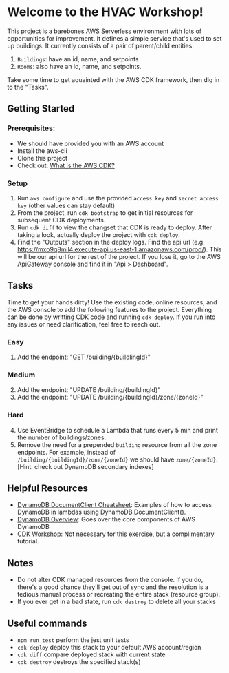 # Welcome to the HVAC Workshop!
This project is a barebones AWS Serverless environment with lots of opportunities for improvement. It defines a simple service that's used to set up buildings. It currently consists of a pair of parent/child entities:
1. `Buildings`:  have an id, name, and setpoints
2. `Rooms`: also have an id, name, and setpoints.

Take some time to get aquainted with the AWS CDK framework, then dig in to the "Tasks".

## Getting Started
### Prerequisites:
* We should have provided you with an AWS account
* Install the aws-cli
* Clone this project
* Check out: [What is the AWS CDK?](https://docs.aws.amazon.com/cdk/v2/guide/home.html)

### Setup
1. Run `aws configure` and use the provided `access key` and `secret access key` (other values can stay default)
2. From the project, run `cdk bootstrap` to get initial resources for subsequent CDK deployments.
3. Run `cdk diff` to view the changset that CDK is ready to deploy. After taking a look, actually deploy the project with `cdk deploy`.
4. Find the "Outputs" section in the deploy logs. Find the api url (e.g. https://mxo9q8mll4.execute-api.us-east-1.amazonaws.com/prod/). This will be our api url for the rest of the project. If you lose it, go to the AWS ApiGateway console and find it in "Api > Dashboard".

## Tasks
Time to get your hands dirty! Use the existing code, online resources, and the AWS console to add the following features to the project. Everything can be done by writting CDK code and running `cdk deploy`. If you run into any issues or need clarification, feel free to reach out.

### Easy
1. Add the endpoint: "GET /building/{buildlingId}"
### Medium
2. Add the endpoint: "UPDATE /building/{buildingId}"
3. Add the endpoint: "UPDATE /building/{buildingId}/zone/{zoneId}"
### Hard
4. Use EventBridge to schedule a Lambda that runs every 5 min and print the number of buildings/zones.
5. Remove the need for a prepended `building` resource from all the zone endpoints. For example, instead of `/building/{buildingId}/zone/{zoneId}` we should have `zone/{zoneId}`. [Hint: check out DynamoDB secondary indexes]

## Helpful Resources
* [DynamoDB DocumentClient Cheatsheet](https://dynobase.dev/dynamodb-nodejs/#delete-item): Examples of how to access DynamoDB in lambdas using DynamoDB.DocumentClient().
* [DynamoDB Overview](https://docs.aws.amazon.com/amazondynamodb/latest/developerguide/HowItWorks.CoreComponents.html): Goes over the core components of AWS DynamoDB
* [CDK Workshop](https://cdkworkshop.com/20-typescript/30-hello-cdk/400-apigw.html): Not necessary for this exercise, but a complimentary tutorial.

## Notes
* Do not alter CDK managed resources from the console. If you do, there's a good chance they'll get out of sync and the resolution is a tedious manual process or recreating the entire stack (resource group).
* If you ever get in a bad state, run `cdk destroy` to delete all your stacks

## Useful commands
 * `npm run test`    perform the jest unit tests
 * `cdk deploy`      deploy this stack to your default AWS account/region
 * `cdk diff`        compare deployed stack with current state
 * `cdk destroy`     destroys the specified stack(s)
